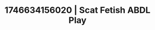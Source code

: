 ---
categories:
- Erotic tension tease
- AI-generated
- Candlelit scenes
- Slow strip tease
- Erotic gaze
- ASMR
- Closeness kink
- Cosplay
image: /assets/images/1746634156020.jpg
layout: post
seo:
  description: Featured content with exclusive ABDL Play, Scat Fetish. HD images available.
  keywords: ABDL Play, Scat Fetish
  og_image: /assets/images/1746634156020.jpg
  schema_type: VisualArtwork
tags:
- '#1746634156020'
- ABDL Play
- Scat Fetish
title: 1746634156020 | Scat Fetish ABDL Play
---